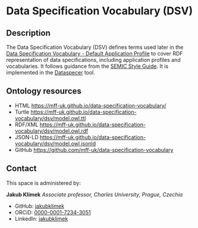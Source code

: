# Data Specification Vocabulary (DSV)

## Description
The Data Specification Vocabulary (DSV) defines terms used later in the [Data Specification Vocabulary - Default Application Profile](https://w3id.org/dsv-dap#) to cover RDF representation of data specifications, including application profiles and vocabularies.
It follows guidance from the [SEMIC Style Guide](https://semiceu.github.io/style-guide/).
It is implemented in the [Dataspecer](https://dataspecer.com) tool.

## Ontology resources
* HTML      https://mff-uk.github.io/data-specification-vocabulary/
* Turtle    https://mff-uk.github.io/data-specification-vocabulary/dsv/model.owl.ttl
* RDF/XML   https://mff-uk.github.io/data-specification-vocabulary/dsv/model.owl.rdf
* JSON-LD   https://mff-uk.github.io/data-specification-vocabulary/dsv/model.owl.jsonld
* GitHub    https://github.com/mff-uk/data-specification-vocabulary

## Contact
This space is administered by:

**Jakub Klímek**
*Associate professor, Charles University, Prague, Czechia*

* GitHub: [jakubklimek](https://github.com/jakubklimek)
* ORCiD: [0000-0001-7234-3051](https://orcid.org/0000-0001-7234-3051)
* LinkedIn: [jakubklimek](https://www.linkedin.com/in/jakubklimek/)
